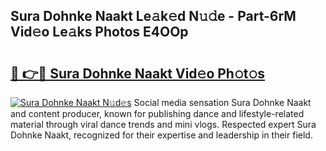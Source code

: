 ## Sura Dohnke Naakt Le𝚊k𝚎d N𝚞𝚍e - Part-6rM Vid𝚎o Le𝚊ks Photos E4OOp

# <h2><a href="http://fb6zpt.evod.top/?m=Sura+Dohnke+Naakt">🔗 👉🔴 Sura Dohnke Naakt Vid𝚎o Ph𝚘t𝚘s</a></h2>

[![Sura Dohnke Naakt N𝚞d𝚎s](https://i.imgur.com/8V9OHl7.gif)](http://fb6zpt.evod.top/?m=Sura+Dohnke+Naakt)
Social media sensation Sura Dohnke Naakt and content producer, known for publishing dance and lifestyle-related material through viral dance trends and mini vlogs. Respected expert Sura Dohnke Naakt, recognized for their expertise and leadership in their field. 
